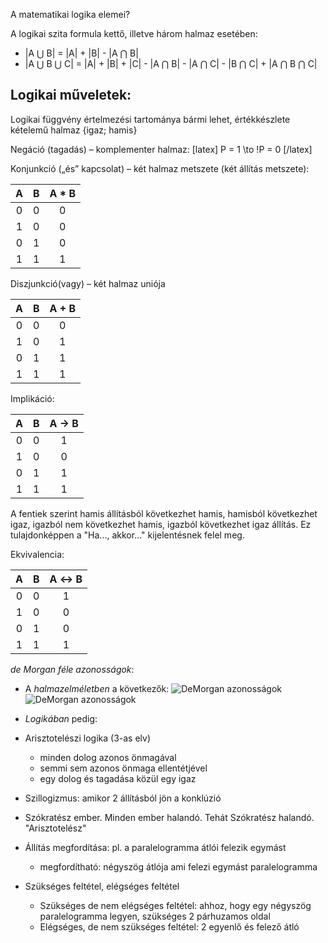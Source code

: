 A matematikai logika elemei?

A logikai szita formula kettő, illetve három halmaz esetében:

 - |A ⋃ B| = |A| + |B| - |A ⋂ B|
 - |A ⋃ B ⋃ C| = |A| + |B| + |C| - |A ⋂ B| - |A ⋂ C| - |B ⋂ C| + |A ⋂ B ⋂ C|

## Logikai műveletek:

Logikai függvény értelmezési tartománya bármi lehet, értékkészlete kételemű halmaz {igaz; hamis}

Negáció (tagadás) – komplementer halmaz:
[latex] P = 1 \to !P = 0 [/latex]

Konjunkció („és” kapcsolat) – két halmaz metszete (két állítás metszete):

| A | B | A * B |
|:-:|:-:|:-----:|
| 0 | 0 |   0   |
| 1 | 0 |   0   |
| 0 | 1 |   0   |
| 1 | 1 |   1   |

Diszjunkció(vagy) – két halmaz uniója

| A | B | A + B |
|:-:|:-:|:-----:|
| 0 | 0 |   0   |
| 1 | 0 |   1   |
| 0 | 1 |   1   |
| 1 | 1 |   1   |

Implikáció:

| A | B | A → B |
|:-:|:-:|:-----:|
| 0 | 0 |   1   |
| 1 | 0 |   0   |
| 0 | 1 |   1   |
| 1 | 1 |   1   |

A fentiek szerint hamis állításból következhet hamis, hamisból következhet igaz, igazból nem következhet hamis, igazból következhet igaz állítás. Ez tulajdonképpen a "Ha..., akkor..." kijelentésnek felel meg.

Ekvivalencia:

| A | B | A ↔ B |
|:-:|:-:|:-----:|
| 0 | 0 |   1   |
| 1 | 0 |   0   |
| 0 | 1 |   0   |
| 1 | 1 |   1   |

*de Morgan féle azonosságok*:

 - A *halmazelméletben* a következők:
   ![DeMorgan azonosságok](http://i.imgur.com/iRtcdCe.png)
   ![DeMorgan azonosságok](http://i.imgur.com/PCTNS7L.png)
 - *Logikában* pedig:

 - Arisztotelészi logika (3-as elv)
   + minden dolog azonos önmagával
   + semmi sem azonos önmaga ellentétjével
   + egy dolog és tagadása közül egy igaz
  - Szillogizmus: amikor 2 állításból jön a konklúzió
 - Szókratész ember. Minden ember halandó. Tehát Szókratész halandó. "Arisztotelész"
 - Állítás megfordítása: pl. a paralelogramma átlói felezik egymást
   + megfordítható: négyszög átlója ami felezi egymást paralelogramma
 - Szükséges feltétel, elégséges feltétel
   + Szükséges de nem elégséges feltétel: ahhoz, hogy egy négyszög paralelogramma legyen, szükséges 2 párhuzamos oldal
   + Elégséges, de nem szükséges feltétel: 2 egyenlő és felező átló
